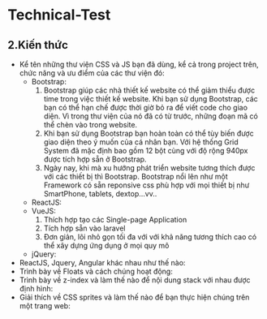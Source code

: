 # Technical-Test

## 2.Kiến thức 

* Kể tên những thư viện CSS và JS bạn đã dùng, kể cả trong project trên, chức năng và ưu điểm của các thư viện đó:
  * Bootstrap: 
    1. Bootstrap giúp các nhà thiết kế website có thể giảm thiểu được time trong việc thiết kế website. Khi bạn sử dụng Bootstrap, các bạn có thể hạn chế được thời giờ bỏ ra để viết code cho giao diện. Vì trong thư viện của nó đã có từ trước, những đoạn mã có thể chèn vào trong website.
    2. Khi bạn sử dụng Bootstrap bạn hoàn toàn có thể tùy biến được giao diện theo ý muốn của cá nhân bạn. Với hệ thống Grid System đã mặc định bao gồm 12 bột cùng với độ rộng 940px được tích hợp sẵn ở Bootstrap.
    3. Ngày nay, khi mà xu hướng phát triển website tương thích được với các  thiết bị thì Bootstrap. Bootstrap nổi lên như một Framework có sẵn reponsive css  phù hợp với mọi thiết bị như SmartPhone, tablets, dextop…vv..
  * ReactJS: 
  * VueJS: 
    1. Thích hợp tạo các Single-page Application
    2. Tích hợp sẵn vào laravel
    3. Đơn giản, lõi nhỏ gọn tối đa với với khả năng tương thích cao có thể xây dựng ứng dụng ở mọi quy mô
  * jQuery: 
* ReactJS, Jquery, Angular khác nhau như thế nào:
* Trình bày về Floats và cách chúng hoạt động:
* Trình bày về z-index và làm thế nào để nội dung stack với nhau được định hình:
* Giải thích về CSS sprites và làm thế nào để bạn thực hiện chúng trên một trang web:
